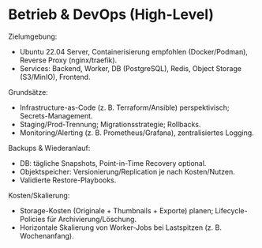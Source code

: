 # Betrieb & DevOps (High-Level)

Zielumgebung:
- Ubuntu 22.04 Server, Containerisierung empfohlen (Docker/Podman), Reverse Proxy (nginx/traefik).
- Services: Backend, Worker, DB (PostgreSQL), Redis, Object Storage (S3/MinIO), Frontend.

Grundsätze:
- Infrastructure-as-Code (z. B. Terraform/Ansible) perspektivisch; Secrets-Management.
- Staging/Prod-Trennung; Migrationsstrategie; Rollbacks.
- Monitoring/Alerting (z. B. Prometheus/Grafana), zentralisiertes Logging.

Backups & Wiederanlauf:
- DB: tägliche Snapshots, Point-in-Time Recovery optional.
- Objektspeicher: Versionierung/Replication je nach Kosten/Nutzen.
- Validierte Restore-Playbooks.

Kosten/Skalierung:
- Storage-Kosten (Originale + Thumbnails + Exporte) planen; Lifecycle-Policies für Archivierung/Löschung.
- Horizontale Skalierung von Worker-Jobs bei Lastspitzen (z. B. Wochenanfang).


